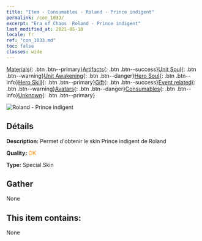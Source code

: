 ```yaml
---
title: "Item - Consumables - Roland - Prince indigent"
permalink: /con_1033/
excerpt: "Era of Chaos  Roland - Prince indigent"
last_modified_at: 2021-05-18
locale: fr
ref: "con_1033.md"
toc: false
classes: wide
---
```

 [Materials](/ItemsFR/){: .btn .btn--primary}[Artifacts](/ItemsFR/Artifacts/){: .btn .btn--success}[Unit Soul](/ItemsFR/UnitSoul/){: .btn .btn--warning}[Unit Awakening](/ItemsFR/UnitAwakening/){: .btn .btn--danger}[Hero Soul](/ItemsFR/HeroSoul/){: .btn .btn--info}[Hero Skill](/ItemsFR/HeroSkill/){: .btn .btn--primary}[Gift](/ItemsFR/Gift/){: .btn .btn--success}[Event related](/ItemsFR/Events/){: .btn .btn--warning}[Avatars](/ItemsFR/Avatars/){: .btn .btn--danger}[Consumables](/ItemsFR/Consumables/){: .btn .btn--info}[Unknown](/ItemsFR/Unknown/){: .btn .btn--primary}

 ![Roland - Prince indigent](/images/h/h_Roland3.jpg)

## Détails
 **Description:** Permet d'obtenir le skin Prince indigent de Roland

 **Quality:** <span style="color: #FF8C00">OK</span>

 **Type:** Special Skin

## Gather

  None

## This item contains:

  None

